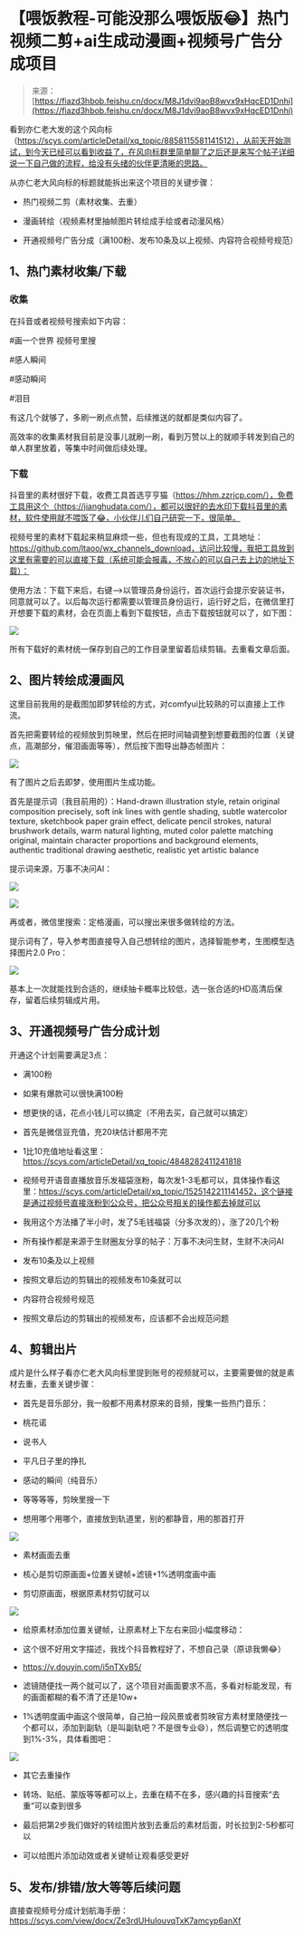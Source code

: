 # 【喂饭教程-可能没那么喂饭版😂】热门视频二剪+ai生成动漫画+视频号广告分成项目

> 来源：[https://fiazd3hbob.feishu.cn/docx/M8J1dvi9aoB8wvx9xHqcED1Dnhi](https://fiazd3hbob.feishu.cn/docx/M8J1dvi9aoB8wvx9xHqcED1Dnhi)

看到亦仁老大发的这个风向标（https://scys.com/articleDetail/xq_topic/8858115581141512），从前天开始测试，到今天已经可以看到收益了，在风向标群里简单聊了之后还是来写个帖子详细说一下自己做的流程，给没有头绪的伙伴更清晰的思路。

从亦仁老大风向标的标题就能拆出来这个项目的关键步骤：

*   热门视频二剪（素材收集、去重）

*   漫画转绘（视频素材里抽帧图片转绘成手绘或者动漫风格）

*   开通视频号广告分成（满100粉、发布10条及以上视频、内容符合视频号规范）

## 1、热门素材收集/下载

### 收集

在抖音或者视频号搜索如下内容：

#画一个世界 视频号里搜

#感人瞬间

#感动瞬间

#泪目

有这几个就够了，多刷一刷点点赞，后续推送的就都是类似内容了。

高效率的收集素材我目前是没事儿就刷一刷，看到万赞以上的就顺手转发到自己的单人群里放着，等集中时间做后续处理。

### 下载

抖音里的素材很好下载，收费工具首选亨亨猫（https://hhm.zzrjcp.com/），免费工具用这个（https://jianghudata.com/），都可以很好的去水印下载抖音里的素材，软件使用就不喂饭了😂，小伙伴儿们自己研究一下，很简单。

视频号里的素材下载起来稍显麻烦一些，但也有现成的工具，工具地址：https://github.com/ltaoo/wx_channels_download，访问比较慢，我把工具放到这里有需要的可以直接下载（系统可能会报毒，不放心的可以自己去上边的地址下载）：

使用方法：下载下来后，右键-->以管理员身份运行，首次运行会提示安装证书，同意就可以了。以后每次运行都需要以管理员身份运行，运行好之后，在微信里打开想要下载的素材，会在页面上看到下载按钮，点击下载按钮就可以了，如下图：

![](img/8fc390f93bb33a116109b244424412fe.png)

所有下载好的素材统一保存到自己的工作目录里留着后续剪辑。去重看文章后面。

## 2、图片转绘成漫画风

这里目前我用的是截图加即梦转绘的方式，对comfyui比较熟的可以直接上工作流。

首先把需要转绘的视频放到剪映里，然后在把时间轴调整到想要截图的位置（关键点，高潮部分，催泪画面等等），然后按下图导出静态帧图片：

![](img/f75392859b65459a7e7236d73f95e062.png)

有了图片之后去即梦，使用图片生成功能。

首先是提示词（我目前用的）：Hand-drawn illustration style, retain original composition precisely, soft ink lines with gentle shading, subtle watercolor texture, sketchbook paper grain effect, delicate pencil strokes, natural brushwork details, warm natural lighting, muted color palette matching original, maintain character proportions and background elements, authentic traditional drawing aesthetic, realistic yet artistic balance

提示词来源，万事不决问AI：

![](img/fabe35032784072fb9f9952ca1c4da35.png)

![](img/ae14d41c3c55bff3b1d9feb07d568b71.png)

再或者，微信里搜索：定格漫画，可以搜出来很多做转绘的方法。

提示词有了，导入参考图直接导入自己想转绘的图片，选择智能参考，生图模型选择图片2.0 Pro：

![](img/2b52f9f910d425db1be9d7f1f7bc5faa.png)

基本上一次就能找到合适的，继续抽卡概率比较低，选一张合适的HD高清后保存，留着后续剪辑成片用。

## 3、开通视频号广告分成计划

开通这个计划需要满足3点：

*   满100粉

*   如果有爆款可以很快满100粉

*   想更快的话，花点小钱儿可以搞定（不用去买，自己就可以搞定）

*   首先是微信豆充值，充20块估计都用不完

*   1比10充值地址看这里：https://scys.com/articleDetail/xq_topic/4848282411241818

*   视频号开语音直播放音乐发福袋涨粉，每次发1-3毛都可以，具体操作看这里：https://scys.com/articleDetail/xq_topic/1525142211141452，这个链接是通过视频号直接涨粉到公众号，把公众号相关的操作都去掉就可以

*   我用这个方法播了半小时，发了5毛钱福袋（分多次发的），涨了20几个粉

*   所有操作都是来源于生财圈友分享的帖子：万事不决问生财，生财不决问AI

*   发布10条及以上视频

*   按照文章后边的剪辑出的视频发布10条就可以

*   内容符合视频号规范

*   按照文章后边的剪辑出的视频发布，应该都不会出规范问题

## 4、剪辑出片

成片是什么样子看亦仁老大风向标里提到账号的视频就可以，主要需要做的就是素材去重，去重关键步骤：

*   首先是音乐部分，我一般都不用素材原来的音频，搜集一些热门音乐：

*   桃花诺

*   说书人

*   平凡日子里的挣扎

*   感动的瞬间（纯音乐）

*   等等等等，剪映里搜一下

*   想用哪个用哪个，直接放到轨道里，别的都静音，用的那首打开

![](img/488cb0a5f10744f6f6af60dacd1876cf.png)

*   素材画面去重

*   核心是剪切原画面+位置关键帧+滤镜+1%透明度画中画

*   剪切原画面，根据原素材剪切就可以

![](img/4b3fb661b4bfaf15feff6a4e19a1d45c.png)

*   给原素材添加位置关键帧，让原素材上下左右来回小幅度移动：

*   这个很不好用文字描述，我找个抖音教程好了，不想自己录（原谅我懒😂）

*   https://v.douyin.com/i5nTXvB5/

*   滤镜随便找一两个就可以了，这个项目对画面要求不高，多看对标能发现，有的画面都糊的看不清了还是10w+

*   1%透明度画中画这个很简单，自己拍一段风景或者剪映官方素材里随便找一个都可以，添加到副轨（是叫副轨吧？不是很专业😄），然后调整它的透明度到1%-3%，具体看图吧：

![](img/c3cef80cc1435c2e9944c4e1a088d238.png)

*   其它去重操作

*   转场、贴纸、蒙版等等都可以上，去重在精不在多，感兴趣的抖音搜索“去重”可以查到很多

*   最后把第2步我们做好的转绘图片放到去重后的素材后面，时长拉到2-5秒都可以

*   可以给图片添加动效或者关键帧让观看感受更好

## 5、发布/排错/放大等等后续问题

直接查视频号分成计划航海手册：https://scys.com/view/docx/Ze3rdUHuIouvqTxK7amcyp6anXf